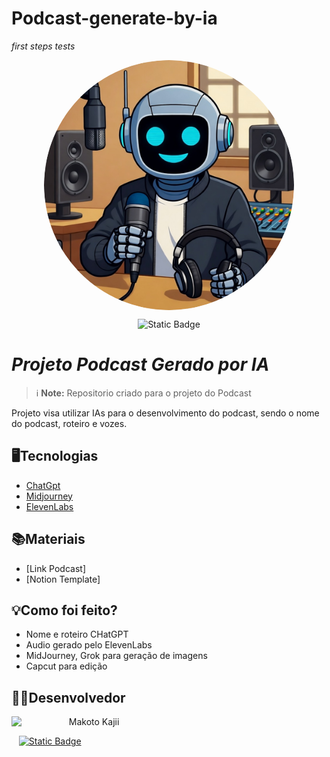 # Podcast-generate-by-ia
*first steps tests*

<p align = "center">
<img src="image_1.png" alt="Foto Exemplo" width="400" style="display : block; margin : auto; border-radius:50%;">
</p>

<p align = "center">
<img alt="Static Badge" src="https://img.shields.io/badge/DIO-Podcast_Project-blue?logo=spotify">
</p>

# *Projeto Podcast Gerado por IA*
> ℹ️ **Note:** Repositorio criado para o projeto do Podcast

Projeto visa utilizar IAs para o desenvolvimento do podcast, sendo o nome do podcast, roteiro e vozes.

## **🖥️Tecnologias**
  - [ChatGpt](https://chatgpt.com)
  - [Midjourney](https://www.google.com/url?sa=t&rct=j&q=&esrc=s&source=web&cd=&cad=rja&uact=8&ved=2ahUKEwibu-b-pbGQAxX7u5UCHSMgLJEQFnoECA0QAQ&url=https%3A%2F%2Fwww.midjourney.com%2F&usg=AOvVaw3grMcZQ-XDIBOtKA3oOlK4&opi=89978449)
  - [ElevenLabs](https://start.elevenlabs.io/brand/v1?utm_source=google&utm_medium=cpc&utm_campaign=brazil_brandsearch_brand_english&utm_id=22882469642&utm_term=eleven%20labs&utm_content=brand_-_brand&gad_source=1&gad_campaignid=22882469642&gclid=CjwKCAjwmNLHBhA4EiwA3ts3mUDZ3iiigRmfU4yv-av3DSXImTRLbsrnXkLDykfKN3ItOCNvZItAHhoCz6QQAvD_BwE)

## **📚Materiais**
- [Link Podcast]
- [Notion Template]

## **💡Como foi feito?**
  - Nome e roteiro CHatGPT 
  - Audio gerado pelo ElevenLabs
  - MidJourney, Grok para geração de imagens
  - Capcut para edição

## **👨‍💻Desenvolvedor**

  <p>
    <img 
      align=left 
      margin=10 
      width=80
      src="https://avatars.githubusercontent.com/u/674189?v=4"
    />
    <p>&nbsp&nbsp&nbspMakoto Kajii<br>    
<p align="left"> &nbsp&nbsp
  <a href="https://github.com/MakotoKajii">
  <img 
    alt="Static Badge" src="https://img.shields.io/badge/Git-Hub?style=flat&logo=github">
</p>
